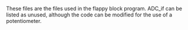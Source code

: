 These files are the files used in the flappy block program. ADC_if can be listed as unused, although the code can be modified for the use of a potentiometer.
